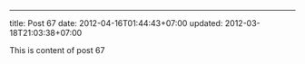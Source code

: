 ---
title: Post 67
date: 2012-04-16T01:44:43+07:00
updated: 2012-03-18T21:03:38+07:00

This is content of post 67